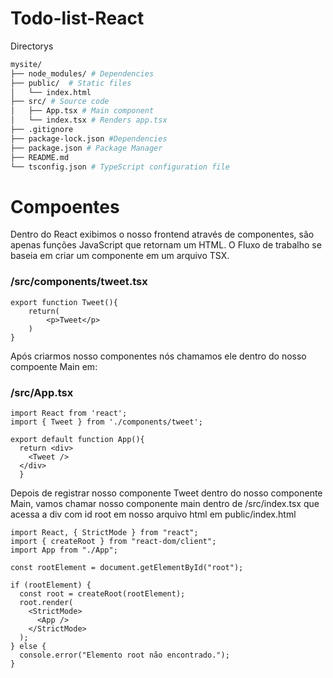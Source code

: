 
# Todo-list-React

Directorys 
```bash
mysite/
├── node_modules/ # Dependencies
├── public/  # Static files 
│   └── index.html
├── src/ # Source code 
│   ├── App.tsx # Main component
│   └── index.tsx # Renders app.tsx
├── .gitignore
├── package-lock.json #Dependencies
├── package.json # Package Manager
├── README.md 
└── tsconfig.json # TypeScript configuration file 

```

# Compoentes
Dentro do React exibimos o nosso frontend através de componentes, são apenas funções JavaScript que retornam um HTML.
O Fluxo de trabalho se baseia em criar um componente em um arquivo TSX.

### /src/components/tweet.tsx
```tsx
export function Tweet(){
    return(
        <p>Tweet</p>
    )
}
```

Após criarmos nosso componentes nós chamamos ele dentro do nosso compoente Main em:

### /src/App.tsx

```tsx
import React from 'react';
import { Tweet } from './components/tweet';

export default function App(){
  return <div>
    <Tweet />
  </div>
  }
```

Depois de registrar nosso componente Tweet dentro do nosso componente Main, vamos chamar nosso componente main dentro de /src/index.tsx que acessa a div com id root em nosso arquivo html em public/index.html

```tsx
import React, { StrictMode } from "react";
import { createRoot } from "react-dom/client";
import App from "./App";

const rootElement = document.getElementById("root");

if (rootElement) {
  const root = createRoot(rootElement);
  root.render(
    <StrictMode>
      <App />
    </StrictMode>
  );
} else {
  console.error("Elemento root não encontrado.");
}